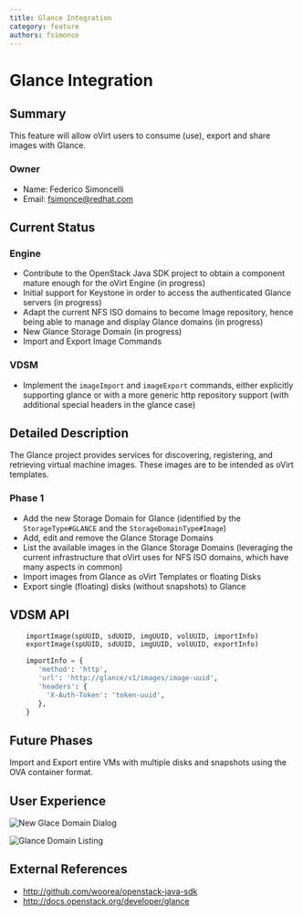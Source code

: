 ```yaml
---
title: Glance Integration
category: feature
authors: fsimonce
---
```


# Glance Integration

## Summary

This feature will allow oVirt users to consume (use), export and share images with Glance.

### Owner

*   Name: Federico Simoncelli
*   Email: <fsimonce@redhat.com>

## Current Status

### Engine

*   Contribute to the OpenStack Java SDK project to obtain a component mature enough for the oVirt Engine (in progress)
*   Initial support for Keystone in order to access the authenticated Glance servers (in progress)
*   Adapt the current NFS ISO domains to become Image repository, hence being able to manage and display Glance domains (in progress)
*   New Glance Storage Domain (in progress)
*   Import and Export Image Commands

### VDSM

*   Implement the `imageImport` and `imageExport` commands, either explicitly supporting glance or with a more generic http repository support (with additional special headers in the glance case)

## Detailed Description

The Glance project provides services for discovering, registering, and retrieving virtual machine images. These images are to be intended as oVirt templates.

### Phase 1

*   Add the new Storage Domain for Glance (identified by the `StorageType#GLANCE` and the `StorageDomainType#Image`)
*   Add, edit and remove the Glance Storage Domains
*   List the available images in the Glance Storage Domains (leveraging the current infrastructure that oVirt uses for NFS ISO domains, which have many aspects in common)
*   Import images from Glance as oVirt Templates or floating Disks
*   Export single (floating) disks (without snapshots) to Glance

## VDSM API

```python
    importImage(spUUID, sdUUID, imgUUID, volUUID, importInfo)
    exportImage(spUUID, sdUUID, imgUUID, volUUID, exportInfo)

    importInfo = {
       'method': 'http',
       'url': 'http://glance/v1/images/image-uuid',
       'headers': {
         'X-Auth-Token': 'token-uuid',
       },
    }
```

## Future Phases

Import and Export entire VMs with multiple disks and snapshots using the OVA container format.

## User Experience

![New Glace Domain Dialog](/images/wiki/NewGlanceDomain1.png)

![Glance Domain Listing](/images/wiki/GlanceDomainListing1.png)

## External References

*   [<http://github.com/woorea/openstack-java-sdk>](http://github.com/woorea/openstack-java-sdk)
*   [<http://docs.openstack.org/developer/glance>](http://docs.openstack.org/developer/glance)
